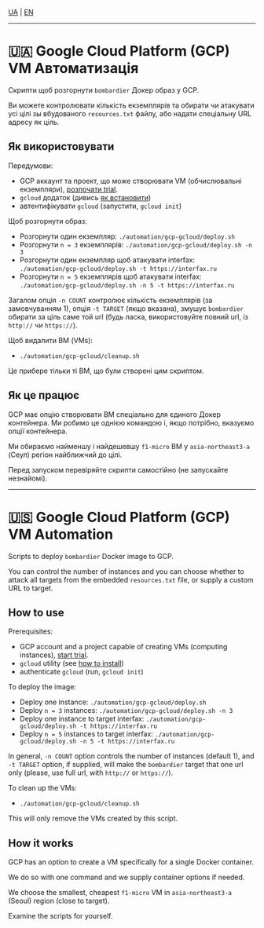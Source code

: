 [UA](automation/gcp-gcloud#-google-cloud-platform-gcp-vm-автоматизація) | [EN](automation/gcp-gcloud#-google-cloud-platform-gcp-vm-automation)

---

# 🇺🇦 Google Cloud Platform (GCP) VM Автоматизація

Скрипти щоб розгорнути `bombardier` Докер образ у GCP.

Ви можете контролювати кількість екземплярів та обирати чи атакувати усі цілі зы вбудованого `resources.txt` файлу, або надати спеціальну URL адресу як ціль.

## Як використовувати

Передумови:

- GCP аккаунт та проект, що може створювати VM (обчислювальні екземпляри), [розпочати trial](https://cloud.google.com/free).
- `gcloud` додаток (дивись [як встановити](https://cloud.google.com/sdk/docs/install))
- автентифікувати `gcloud` (запустити, `gcloud init`)

Щоб розгорнути образ:

- Розгорнути один екземпляр: `./automation/gcp-gcloud/deploy.sh`
- Розгорнути `n = 3` екземплярів: `./automation/gcp-gcloud/deploy.sh -n 3`
- Розгорнути один екземпляр щоб атакувати interfax: `./automation/gcp-gcloud/deploy.sh -t https://interfax.ru`
- Розгорнути  `n = 5` екземплярів щоб атакувати interfax: `./automation/gcp-gcloud/deploy.sh -n 5 -t https://interfax.ru`

Загалом опція  `-n COUNT` контролює кількість екземплярів (за замовчуванням 1), опція  `-t TARGET` (якщо вказана), змушує `bombardier` обирати за ціль саме той url (будь ласка, використовуйте повний url, із `http://` чи `https://`).

Щоб видалити ВМ (VMs):

- `./automation/gcp-gcloud/cleanup.sh`

Це прибере тільки ті ВМ, що були створені цим скриптом.

## Як це працює

GCP має опцію створювати ВМ спеціально для єдиного Докер контейнера.
Ми робимо це однією командою і, якщо потрібно, вказуємо опції контейнера.

Ми обираємо найменшу і найдешевшу  `f1-micro` ВМ у `asia-northeast3-a` (Сеул) регіон найближчий до цілі.

Перед запуском перевіряйте скрипти самостійно (не запускайте незнайомі).

---

# 🇺🇸 Google Cloud Platform (GCP) VM Automation

Scripts to deploy `bombardier` Docker image to GCP.

You can control the number of instances and you can choose whether to attack all targets from the embedded `resources.txt` file, or supply a custom URL to target.

## How to use

Prerequisites:

- GCP account and a project capable of creating VMs (computing instances), [start trial](https://cloud.google.com/free).
- `gcloud` utility (see [how to install](https://cloud.google.com/sdk/docs/install))
- authenticate `gcloud` (run, `gcloud init`)

To deploy the image:

- Deploy one instance: `./automation/gcp-gcloud/deploy.sh`
- Deploy `n = 3` instances: `./automation/gcp-gcloud/deploy.sh -n 3`
- Deploy one instance to target interfax: `./automation/gcp-gcloud/deploy.sh -t https://interfax.ru`
- Deploy `n = 5` instances to target interfax: `./automation/gcp-gcloud/deploy.sh -n 5 -t https://interfax.ru`

In general, `-n COUNT` option controls the number of instances (default 1), and `-t TARGET` option, if supplied, will make the `bombardier` target that one url only (please, use full url, with `http://` or `https://`).

To clean up the VMs:

- `./automation/gcp-gcloud/cleanup.sh`

This will only remove the VMs created by this script.

## How it works

GCP has an option to create a VM specifically for a single Docker container.

We do so with one command and we supply container options if needed.

We choose the smallest, cheapest `f1-micro` VM in `asia-northeast3-a` (Seoul) region (close to target).

Examine the scripts for yourself.
